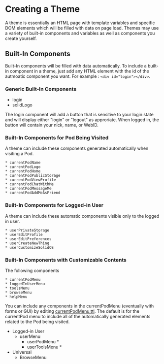 # Creating a Theme

A theme is essentially an HTML page with template variables and specific DOM elements which will be filled with data on page load.  Themes may use a variety of built-in components and variables as well as components you create yourself.

## Built-In Components

Built-In components will be filled with data automatically. To include a built-in component in a theme, just add any HTML element with the id of the autmoatic component you want.  For example : `<div id="login"></div>`.

### Generic Built-In Components

  * login
  * solidLogo

The login component will add a button that is sensitive to your login state and will display either "login" or "logout" as approriate.  When logged in, the button will contain your nick, name, or WebID. 

### Built-In Components for Pod Being Visited

A theme can include these components generated automatically when visiting a Pod.

    * currentPodName
    * currentPodLogo
    * currentPodHome
    * currentPodPublicStorage
    * currentPodViewProfile
    * currentPodChatWithMe
    * currentPodMessageMe
    * currentPodAddMeAsFriend

### Built-In Components for Logged-in User

A theme can include these automatic components visible only to the logged in user.

    * userPrivateStorage
    * userEditProfile
    * userEditPreferences
    * userCreateNewThing
    * userCustomizeSolidOS

### Built-In Components with Customizable Contents

The following components 

    * currentPodMenu
    * loggedInUserMenu
    * toolsMenu
    * browseMenu
    * helpMenu


You can include any components in the currentPodMenu (eventually with forms or GUI) by editing [currentPodMenu.ttl](`/SolidOS/currentPodMenu.html).  The default is for the currentPod menu to include all of the automatically generated elements related to the Pod being visited.



  * Logged-in User
    * userMenu
      * userPodMenu
        * 
      * userToolsMenu
        *
  * Universal
      * BrowseMenu


